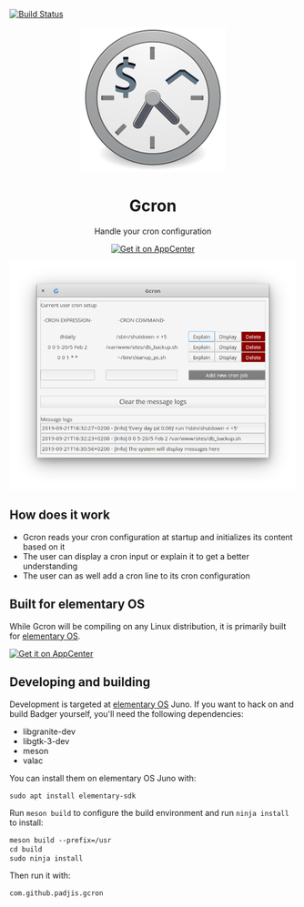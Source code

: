 [![Build Status](https://travis-ci.org/padjis/gcron.svg?branch=master)](https://travis-ci.org/padjis/gcron)

<p align="center">
    <img src="data/icons/128/com.github.padjis.gcron.svg" alt="Icon" />
</p>

<h1 align="center">Gcron</h1>
<p align="center">Handle your cron configuration</p>

<p align="center">
  <a href="https://appcenter.elementary.io/com.github.padjis.gcron"><img src="https://appcenter.elementary.io/badge.svg" alt="Get it on AppCenter" /></a>
</p>

<p align="center">
    <img src="data/window-screenshot.png" alt="Screenshot">
</p>


## How does it work

- Gcron reads your cron configuration at startup and initializes its content based on it
- The user can display a cron input or explain it to get a better understanding
- The user can as well add a cron line to its cron configuration

## Built for elementary OS

While Gcron will be compiling on any Linux distribution, it is primarily
built for [elementary OS].

[![Get it on AppCenter](https://appcenter.elementary.io/badge.svg)][AppCenter]


## Developing and building

Development is targeted at [elementary OS] Juno. If you want to hack on and
build Badger yourself, you'll need the following dependencies:

* libgranite-dev
* libgtk-3-dev
* meson
* valac

You can install them on elementary OS Juno with:

```shell
sudo apt install elementary-sdk
```

Run `meson build` to configure the build environment and run `ninja install`
to install:

```shell
meson build --prefix=/usr
cd build
sudo ninja install
```

Then run it with:

```shell
com.github.padjis.gcron
```

[elementary OS]: https://elementary.io
[AppCenter]: https://appcenter.elementary.io/com.github.padjis.gcron
